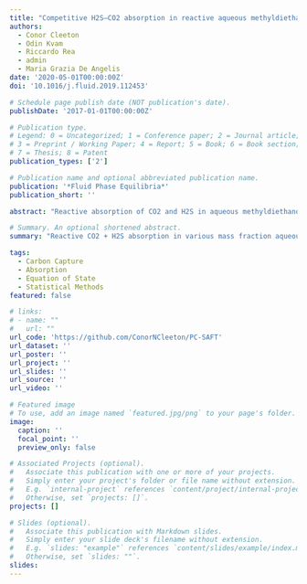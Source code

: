 ```yaml
---
title: "Competitive H2S–CO2 absorption in reactive aqueous methyldiethanolamine solution: Prediction with ePC-SAFT"
authors:
  - Conor Cleeton
  - Odin Kvam 
  - Riccardo Rea
  - admin
  - Maria Grazia De Angelis
date: '2020-05-01T00:00:00Z'
doi: '10.1016/j.fluid.2019.112453'

# Schedule page publish date (NOT publication's date).
publishDate: '2017-01-01T00:00:00Z'

# Publication type.
# Legend: 0 = Uncategorized; 1 = Conference paper; 2 = Journal article;
# 3 = Preprint / Working Paper; 4 = Report; 5 = Book; 6 = Book section;
# 7 = Thesis; 8 = Patent
publication_types: ['2']

# Publication name and optional abbreviated publication name.
publication: '*Fluid Phase Equilibria*'
publication_short: ''

abstract: "Reactive absorption of CO2 and H2S in aqueous methyldiethanolamine (MDEA) solutions is considered within the ePC-SAFT equation of state. We demonstrate that ePC-SAFT can be employed in a predictive manner without regression of additional temperature-correlated terms. Mixed system predictions are tested using a consistent set experimental data covering a wide range of temperatures (313K – 413K), partial pressures (0.001 kPa – 1000 kPa), and MDEA mass fractions (5 wt.% – 75 wt.%). Predicted partial pressures for acid gas absorption show good agreement for low MDEA fractions (< 50 wt.%). Absorption selectivity in binary H2S + CO2 absorption is correctly predicted, with absolute average deviations of 57.18% and 79.32% for partial pressures of CO2 and H2S. We identify a significant deterioration in ePC-SAFT predictive power for the high-MDEA regime (> 50 wt.%), likely originating from underlying assumptions in the Debye-Hückel electrolyte free energy treatment and representation of ionic species."

# Summary. An optional shortened abstract.
summary: "Reactive CO2 + H2S absorption in various mass fraction aqueous MDEA solutions is predicted using the ePC-SAFT equation of state. Predictions are agreeable below 50 wt.% MDEA(aq) solutions, while highly concentrated electrolyte solutions (> 50 wt.% MDEA(aq)) are poorly represented." 

tags:
  - Carbon Capture
  - Absorption
  - Equation of State
  - Statistical Methods
featured: false

# links:
# - name: ""
#   url: ""
url_code: 'https://github.com/ConorNCleeton/PC-SAFT'
url_dataset: ''
url_poster: ''
url_project: ''
url_slides: ''
url_source: ''
url_video: ''

# Featured image
# To use, add an image named `featured.jpg/png` to your page's folder.
image:
  caption: ''
  focal_point: ''
  preview_only: false

# Associated Projects (optional).
#   Associate this publication with one or more of your projects.
#   Simply enter your project's folder or file name without extension.
#   E.g. `internal-project` references `content/project/internal-project/index.md`.
#   Otherwise, set `projects: []`.
projects: []

# Slides (optional).
#   Associate this publication with Markdown slides.
#   Simply enter your slide deck's filename without extension.
#   E.g. `slides: "example"` references `content/slides/example/index.md`.
#   Otherwise, set `slides: ""`.
slides:
---
```


